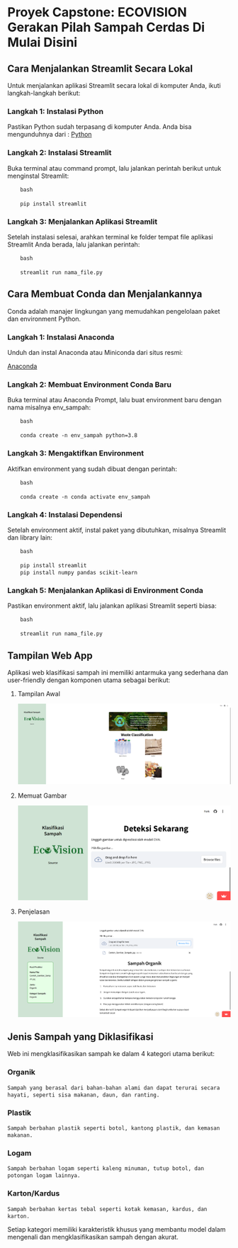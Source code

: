 # Proyek Capstone: ECOVISION Gerakan Pilah Sampah Cerdas Di Mulai Disini

## Cara Menjalankan Streamlit Secara Lokal
Untuk menjalankan aplikasi Streamlit secara lokal di komputer Anda, ikuti langkah-langkah berikut:

### Langkah 1: Instalasi Python
Pastikan Python sudah terpasang di komputer Anda. Anda bisa mengunduhnya dari : 
[Python](https://www.python.org/)

### Langkah 2: Instalasi Streamlit

Buka terminal atau command prompt, lalu jalankan perintah berikut untuk menginstal Streamlit:

```
    bash

    pip install streamlit
```

### Langkah 3: Menjalankan Aplikasi Streamlit

Setelah instalasi selesai, arahkan terminal ke folder tempat file aplikasi Streamlit Anda berada, lalu jalankan perintah:

```
    bash

    streamlit run nama_file.py

```

## Cara Membuat Conda dan Menjalankannya

Conda adalah manajer lingkungan yang memudahkan pengelolaan paket dan environment Python.

### Langkah 1: Instalasi Anaconda

Unduh dan instal Anaconda atau Miniconda dari situs resmi: 

[Anaconda](https://www.anaconda.com/download)

### Langkah 2: Membuat Environment Conda Baru

Buka terminal atau Anaconda Prompt, lalu buat environment baru dengan nama misalnya env_sampah:

```
    bash
    
    conda create -n env_sampah python=3.8

```

### Langkah 3: Mengaktifkan Environment

Aktifkan environment yang sudah dibuat dengan perintah:

```
    bash
    
    conda create -n conda activate env_sampah

```

### Langkah 4: Instalasi Dependensi

Setelah environment aktif, instal paket yang dibutuhkan, misalnya Streamlit dan library lain:

```
    bash

    pip install streamlit
    pip install numpy pandas scikit-learn

```

### Langkah 5: Menjalankan Aplikasi di Environment Conda

Pastikan environment aktif, lalu jalankan aplikasi Streamlit seperti biasa:

```
    bash

    streamlit run nama_file.py

```

## Tampilan Web App

Aplikasi web klasifikasi sampah ini memiliki antarmuka yang sederhana dan user-friendly dengan komponen utama sebagai berikut:

1. Tampilan Awal

   ![Tampilan Awal](https://raw.githubusercontent.com/inibukanphilli/Proyek_Dicoding/refs/heads/main/Tampilan%20Awal.png)

2. Memuat Gambar

   ![Memuat Gambar](https://raw.githubusercontent.com/inibukanphilli/Proyek_Dicoding/refs/heads/main/Memuat%20Gambar.png)

3. Penjelasan

   ![Penjelasan](https://raw.githubusercontent.com/inibukanphilli/Proyek_Dicoding/refs/heads/main/Penjelasan.png)
   
## Jenis Sampah yang Diklasifikasi

Web ini mengklasifikasikan sampah ke dalam 4 kategori utama berikut:

### Organik
    Sampah yang berasal dari bahan-bahan alami dan dapat terurai secara hayati, seperti sisa makanan, daun, dan ranting.

### Plastik
    Sampah berbahan plastik seperti botol, kantong plastik, dan kemasan makanan.

### Logam
    Sampah berbahan logam seperti kaleng minuman, tutup botol, dan potongan logam lainnya.

### Karton/Kardus
    Sampah berbahan kertas tebal seperti kotak kemasan, kardus, dan karton.

Setiap kategori memiliki karakteristik khusus yang membantu model dalam mengenali dan mengklasifikasikan sampah dengan akurat.